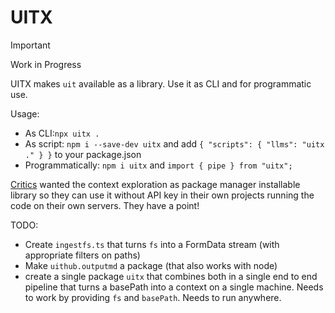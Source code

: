 # UITX

> [!IMPORTANT]
> Work in Progress

UITX makes `uit` available as a library. Use it as CLI and for programmatic use.

Usage:

- As CLI:`npx uitx .`
- As script: `npm i --save-dev uitx` and add `{ "scripts": { "llms": "uitx ." } }` to your package.json
- Programmatically: `npm i uitx` and `import { pipe } from "uitx";`

[Critics](https://x.com/samgoodwin89/status/1916638156776198340) wanted the context exploration as package manager installable library so they can use it without API key in their own projects running the code on their own servers. They have a point!

TODO:

- Create `ingestfs.ts` that turns `fs` into a FormData stream (with appropriate filters on paths)
- Make `uithub.outputmd` a package (that also works with node)
- create a single package `uitx` that combines both in a single end to end pipeline that turns a basePath into a context on a single machine. Needs to work by providing `fs` and `basePath`. Needs to run anywhere.
